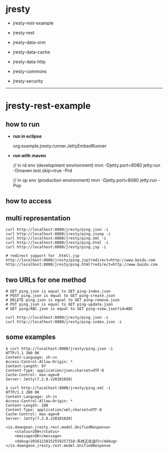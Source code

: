 # jresty

- jresty-rest-example
- jresty-rest

- jresty-data-orm
- jresty-data-cache
- jresty-data-http

- jresty-commons

- jresty-security



---

# jresty-rest-example

## how to run

- **run in eclipse**

	org.example.jresty.runner.JettyEmbedRunner
	
- **run with maven**
	
	// in rd env (development environment)
	mvn -Djetty.port=8080 jetty:run -Dmaven.test.skip=true -Prd
	
	// in op env (production environment)
	mvn -Djetty.port=8080 jetty:run -Pop
	
	
## how to access

## multi representation

	curl http://localhost:8080/jresty/ping.json -i
	curl http://localhost:8080/jresty/ping.jsonp -i
	curl http://localhost:8080/jresty/ping.xml -i
	curl http://localhost:8080/jresty/ping.html -i
	curl http://localhost:8080/jresty/ping.jsp -i
	
	# redirect support for .html|.jsp
	http://localhost:8080/jresty/ping.jsp?redirect=http://www.baidu.com
	http://localhost:8080/jresty/ping.html?redirect=http://www.baidu.com
	

## two URLs for one method
	
	# GET ping.json is equal to GET ping-index.json
	# POST ping.json is equal to GET ping-create.json
	# DELETE ping.json is equal to GET ping-remove.json
	# PUT ping.json is equal to GET ping-update.json
	# GET ping/ABC.json is equal to GET ping-view.json?id=ABC

	curl http://localhost:8080/jresty/ping.json -i
	curl http://localhost:8080/jresty/ping-index.json -i
	

## some examples 

	$ curl http://localhost:8080/jresty/ping.json -i
	HTTP/1.1 200 OK
	Content-Language: zh-cn
	Access-Control-Allow-Origin: *
	Content-Length: 97
	Content-Type: application/json;charset=UTF-8
	Cache-Control: max-age=0
	Server: Jetty(7.2.0.v20101020)
	
	$ curl http://localhost:8080/jresty/ping.xml -i
	HTTP/1.1 200 OK
	Content-Language: zh-cn
	Access-Control-Allow-Origin: *
	Content-Length: 200
	Content-Type: application/xml;charset=UTF-8
	Cache-Control: max-age=0
	Server: Jetty(7.2.0.v20101020)

	<io.downgoon.jresty.rest.model.UnifiedResponse>
  		<status>200</status>
  		<message>OK</message>
  		<debug>20161218152559257318:系统正在运行</debug>
	</io.downgoon.jresty.rest.model.UnifiedResponse
	
	